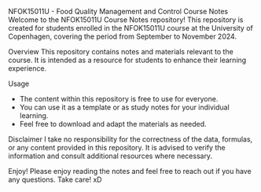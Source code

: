 NFOK15011U - Food Quality Management and Control Course Notes
Welcome to the NFOK15011U Course Notes repository! This repository is created for students enrolled in the NFOK15011U course at the University of Copenhagen, covering the period from September to November 2024.

Overview
This repository contains notes and materials relevant to the course. It is intended as a resource for students to enhance their learning experience.

Usage
- The content within this repository is free to use for everyone.
- You can use it as a template or as study notes for your individual learning.
- Feel free to download and adapt the materials as needed.

Disclaimer
I take no responsibility for the correctness of the data, formulas, or any content provided in this repository. It is advised to verify the information and consult additional resources where necessary.

Enjoy!
Please enjoy reading the notes and feel free to reach out if you have any questions. Take care! xD
